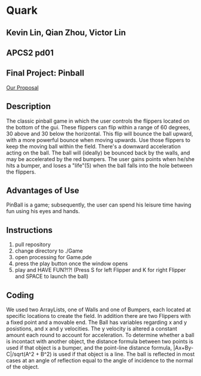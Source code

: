 # Quark

## Kevin Lin, Qian Zhou, Victor Lin
## APCS2 pd01
## Final Project: Pinball

[Our Proposal](Quark/docs/proposal.pdf)

## Description
The classic pinball game in which the user controls the flippers located on the bottom of the gui. These flippers can flip within a range of 60 degrees, 30 above and 30 below the horizontal. This flip will bounce the ball upward, with a more powerful bounce when moving upwards.
Use those flippers to keep the moving ball within the field. There's a downward acceleration acting on the ball. The ball will (ideally) be bounced back by the walls, and may be accelerated by the red bumpers. The user gains points when he/she hits a bumper, and loses a "life"(5) when the ball falls into the hole between the flippers.

## Advantages of Use
PinBall is a game; subsequently, the user can spend his leisure time having fun using his eyes and hands.

## Instructions
1) pull repository
2) change directory to ./Game
3) open processing for Game.pde
4) press the play button once the window opens
5) play and HAVE FUN?!?! (Press S for left Flipper and K for right Flipper and SPACE to launch the ball)

## Coding
We used two ArrayLists, one of Walls and one of Bumpers, each located at specific locations to create the field. In addition there are two Flippers with a fixed point and a movable end. 
The Ball has variables regarding x and y posistions, and x and y velocities. The y velocity is altered a constant amount each round to account for acceleration.
To determine whether a ball is incontact with another object, the distance formula between two points is used if that object is a bumper, and the point-line distance formula, |Ax+By-C|/sqrt(A^2 + B^2) is used if that object is a line. The ball is reflected in most cases at an angle of reflection equal to the angle of incidence to the normal of the object.


